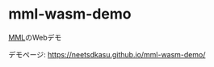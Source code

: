 # mml-wasm-demo

[MML](https://github.com/neetsdkasu/mml)のWebデモ


デモページ: https://neetsdkasu.github.io/mml-wasm-demo/

